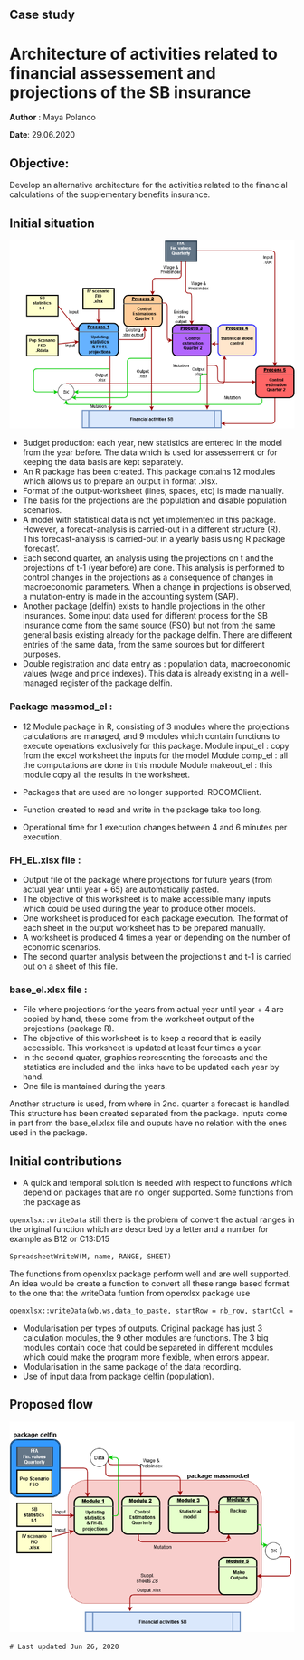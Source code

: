 
## Case study 
# Architecture of activities related to financial assessement and projections of the SB insurance


**Author** : Maya Polanco

**Date**: 29.06.2020 
 
## Objective:
Develop an alternative architecture for the activities related to the financial calculations of the supplementary benefits insurance.
 
## Initial situation

![Image of EL fin-process](images/SB_process.png?raw=true)


-    Budget production: each year, new statistics are entered in the model from the year before. The data which is used for assessement or for keeping the data basis are kept separately.
-    An R package has been created. This package contains 12 modules which allows us to prepare an output in format .xlsx.
-    Format of the output-worksheet (lines, spaces, etc) is made manually.
-    The basis for the projections are the population and disable population scenarios.
-    A model with statistical data is not yet implemented in this package. However, a forecat-analysis is carried-out in a different structure (R). This forecast-analysis is carried-out in a yearly basis using R package ‘forecast’.
-    Each second quarter, an analysis using the projections on t and the projections of t-1 (year before) are done. This analysis is performed to control changes in the  projections as a consequence of changes in macroeconomic parameters. When a change in projections is observed, a mutation-entry is made in the accounting system (SAP).
-    Another package (delfin) exists to handle projections in the other insurances. Some input data used for different process for the SB insurance come from the same source (FSO) but not from the same general basis existing already for the package delfin. There are different entries of the same data, from the same sources but for different purposes. 
-    Double registration and data entry as : population data, macroeconomic values (wage and price indexes). This data is already existing in a well-managed register of the package delfin. 

### Package massmod_el :
-	12 Module package in R, consisting of 3 modules where the projections calculations are managed, and 9 modules which contain functions to execute operations exclusively for this package.
Module input_el : copy from the excel worksheet the inputs for the model
Module comp_el : all the computations are done in this module
Module makeout_el : this module copy all the results in the worksheet.

-	Packages that are used are no longer supported: RDCOMClient.
- Function created to read and write in the package take too long.
-	Operational time for 1 execution changes between 4 and 6 minutes per execution.

### FH_EL.xlsx file :
- Output file of the package where projections for future years (from actual year until year + 65) are automatically pasted.  
- The objective of this worksheet is to make accessible many inputs which could be used during the year to produce other models.
- One worksheet is produced for each package execution. The format of each sheet in the output worksheet has to be prepared manually.
- A worksheet is produced 4 times a year or depending on the number of economic scenarios.
- The second quarter analysis between the projections t and t-1 is carried out on a sheet of this file.

### base_el.xlsx file :
- File where projections for the years from actual year until year + 4 are copied by hand, these come from the worksheet output of the projections (package R).
- The objective of this worksheet is to keep a record that is easily accessible. This worksheet is updated at least four times a year.
- In the second quater, graphics representing the forecasts and the statistics are included and the links have to be updated each year by hand.
- One file is mantained during the years. 

Another structure is used, from where in 2nd. quarter a forecast is handled. This structure has been created separated from the package. Inputs come in part from the base_el.xlsx file and ouputs have no relation with the ones used in the package.


## Initial contributions
- A quick and temporal solution is needed with respect to functions which depend on packages that are no longer supported. Some functions from the package as

`openxlsx::writeData` still there is the problem of convert the actual ranges in the original function which are described by a letter and a number for example as B12 or C13:D15
```markdown
SpreadsheetWriteW(M, name, RANGE, SHEET)

```
The functions from openxlsx package perform well and are well supported. An idea would be create a function to convert all these range based format to the one that the writeData funtion from openxlsx package use

```markdown
openxlsx::writeData(wb,ws,data_to_paste, startRow = nb_row, startCol = nb_col)

```
- Modularisation per types of outputs. Original package has just 3 calculation modules, the 9 other modules are functions. The 3 big modules contain code that could be separeted in different modules which could make the program more flexible, when errors appear.
- Modularisation in the same package of the data recording.
- Use of input data from package delfin (population).

## Proposed flow

![Image of EL fin-process](images/SB_process_2.png?raw=true)


```diff
# Last updated Jun 26, 2020 
```
